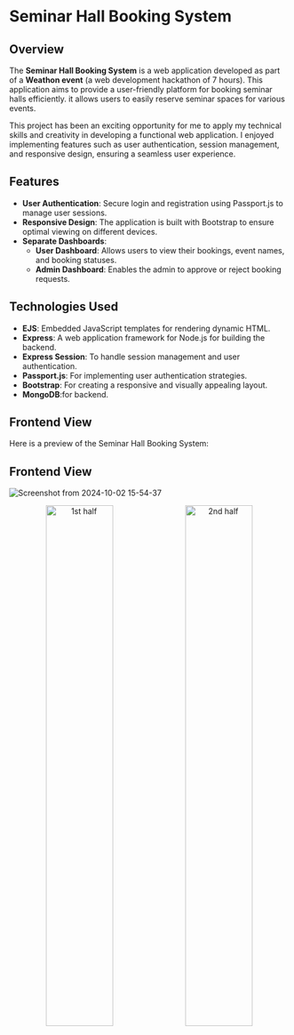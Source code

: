# Seminar Hall Booking System

## Overview

The **Seminar Hall Booking System** is a web application developed as part of a **Weathon event** (a web development hackathon of 7 hours). This application aims to provide a user-friendly platform for booking seminar halls efficiently. it allows users to easily reserve seminar spaces for various events.

This project has been an exciting opportunity for me to apply my technical skills and creativity in developing a functional web application. I enjoyed implementing features such as user authentication, session management, and responsive design, ensuring a seamless user experience.

## Features

- **User Authentication**: Secure login and registration using Passport.js to manage user sessions.
- **Responsive Design**: The application is built with Bootstrap to ensure optimal viewing on different devices.
- **Separate Dashboards**:
  - **User Dashboard**: Allows users to view their bookings, event names, and booking statuses.
  - **Admin Dashboard**: Enables the admin to approve or reject booking requests.

## Technologies Used

- **EJS**: Embedded JavaScript templates for rendering dynamic HTML.
- **Express**: A web application framework for Node.js for building the backend.
- **Express Session**: To handle session management and user authentication.
- **Passport.js**: For implementing user authentication strategies.
- **Bootstrap**: For creating a responsive and visually appealing layout.
- **MongoDB**:for backend.

## Frontend View

Here is a preview of the Seminar Hall Booking System:
## Frontend View

![Screenshot from 2024-10-02 15-54-37](https://github.com/user-attachments/assets/591a5568-1a9d-43a5-b636-42fbdd3332fb) 
<div align="center">
  <img src="https://github.com/user-attachments/assets/0a67df27-73ee-439c-887b-6243a83ffbfd" alt="1st half" width="49%">
  <img src="https://github.com/user-attachments/assets/11c83085-d6c5-49d0-81e5-f6f93472713e" alt="2nd half" width="49%">
</div>


